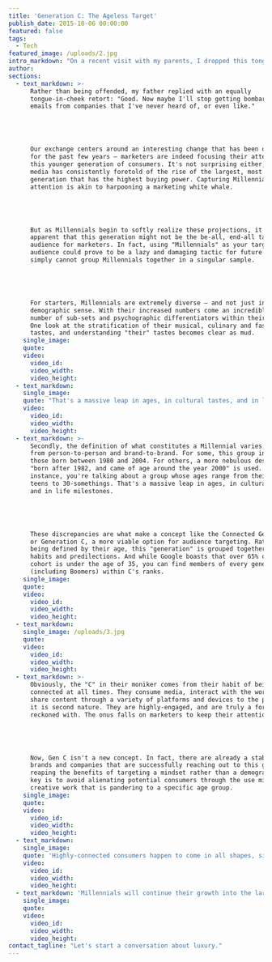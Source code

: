 ```yaml
---
title: 'Generation C: The Ageless Target'
publish_date: 2015-10-06 00:00:00
featured: false
tags:
  - Tech
featured_image: /uploads/2.jpg
intro_markdown: "On a recent visit with my parents, I dropped this tongue-in-cheek bombshell: \"Marketers don't care about you, or your Baby Boomer cohorts anymore. We only care about Millennials. Sorry guys.\"​"
author:
sections:
  - text_markdown: >-
      Rather than being offended, my father replied with an equally
      tongue-in-cheek retort: "Good. Now maybe I'll stop getting bombarded with
      emails from companies that I've never heard of, or even like."





      Our exchange centers around an interesting change that has been occurring
      for the past few years – marketers are indeed focusing their attention on
      this younger generation of consumers. It's not surprising either, as the
      media has consistently foretold of the rise of the largest, most motivated
      generation that has the highest buying power. Capturing Millennials'
      attention is akin to harpooning a marketing white whale.





      But as Millennials begin to softly realize these projections, it's becoming
      apparent that this generation might not be the be-all, end-all target
      audience for marketers. In fact, using "Millennials" as your target
      audience could prove to be a lazy and damaging tactic for future work. You
      simply cannot group Millennials together in a singular sample.





      For starters, Millennials are extremely diverse – and not just in the
      demographic sense. With their increased numbers come an incredibly high
      number of sub-sets and psychographic differentiators within their ranks.
      One look at the stratification of their musical, culinary and fashion
      tastes, and understanding "their" tastes becomes clear as mud.​
    single_image:
    quote:
    video:
      video_id:
      video_width:
      video_height:
  - text_markdown:
    single_image:
    quote: "That's a massive leap in ages, in cultural tastes, and in life milestones."
    video:
      video_id:
      video_width:
      video_height:
  - text_markdown: >-
      Secondly, the definition of what constitutes a Millennial varies greatly
      from person-to-person and brand-to-brand. For some, this group includes
      those born between 1980 and 2004. For others, a more nebulous descriptor of
      "born after 1982, and came of age around the year 2000" is used. In each
      instance, you're talking about a group whose ages range from their early
      teens to 30-somethings. That's a massive leap in ages, in cultural tastes,
      and in life milestones.





      These discrepancies are what make a concept like the Connected Generation,
      or Generation C, a more viable option for audience targeting. Rather than
      being defined by their age, this "generation" is grouped together by their
      habits and predilections. And while Google boasts that over 65% of this
      cohort is under the age of 35, you can find members of every generation
      (including Boomers) within C's ranks.​
    single_image:
    quote:
    video:
      video_id:
      video_width:
      video_height:
  - text_markdown:
    single_image: /uploads/3.jpg
    quote:
    video:
      video_id:
      video_width:
      video_height:
  - text_markdown: >-
      Obviously, the "C" in their moniker comes from their habit of being
      connected at all times. They consume media, interact with the world, and
      share content through a variety of platforms and devices to the point where
      it is second nature. They are highly-engaged, and are truly a force to be
      reckoned with. The onus falls on marketers to keep their attention.





      Now, Gen C isn't a new concept. In fact, there are already a stable of
      brands and companies that are successfully reaching out to this group and
      reaping the benefits of targeting a mindset rather than a demographic. The
      key is to avoid alienating potential consumers through the use misguided
      creative work that is pandering to a specific age group.​
    single_image:
    quote:
    video:
      video_id:
      video_width:
      video_height:
  - text_markdown:
    single_image:
    quote: 'Highly-connected consumers happen to come in all shapes, sizes and ages.​​'
    video:
      video_id:
      video_width:
      video_height:
  - text_markdown: 'Millennials will continue their growth into the largest generational force in history, and will still capture the attention of marketers and brands. But smart brands will understand that highly-connected consumers happen to come in all shapes, sizes and ages.​'
    single_image:
    quote:
    video:
      video_id:
      video_width:
      video_height:
contact_tagline: "Let's start a conversation about luxury."
---
```



